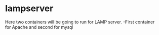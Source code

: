 lampserver
==========

Here two containers will be going to run for LAMP server. 
-First container for Apache and second for mysql 


